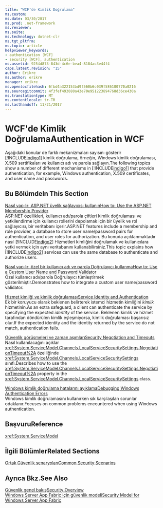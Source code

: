 ```yaml
---
title: "WCF'de Kimlik Doğrulama"
ms.custom: 
ms.date: 03/30/2017
ms.prod: .net-framework
ms.reviewer: 
ms.suite: 
ms.technology: dotnet-clr
ms.tgt_pltfrm: 
ms.topic: article
helpviewer_keywords:
- authentication [WCF]
- security [WCF], authentication
ms.assetid: 9254d873-843d-4c6e-bea4-8184ac3e44f4
caps.latest.revision: "15"
author: Erikre
ms.author: erikre
manager: erikre
ms.openlocfilehash: 6fbd4a322153bd9f560b6c039f586100770a0216
ms.sourcegitcommit: 4f3fef493080a43e70e951223894768d36ce430a
ms.translationtype: MT
ms.contentlocale: tr-TR
ms.lasthandoff: 11/21/2017
---
```

# <a name="authentication-in-wcf"></a><span data-ttu-id="e0af8-102">WCF'de Kimlik Doğrulama</span><span class="sxs-lookup"><span data-stu-id="e0af8-102">Authentication in WCF</span></span>
<span data-ttu-id="e0af8-103">Aşağıdaki konular de farklı mekanizmaları sayısını gösterir [!INCLUDE[indigo1](../../../../includes/indigo1-md.md)] kimlik doğrulama, örneğin, Windows kimlik doğrulaması, X.509 sertifikaları ve kullanıcı adı ve parola sağlayın.</span><span class="sxs-lookup"><span data-stu-id="e0af8-103">The following topics show a number of different mechanisms in [!INCLUDE[indigo1](../../../../includes/indigo1-md.md)] that provide authentication, for example, Windows authentication, X.509 certificates, and user name and passwords.</span></span>  
  
## <a name="in-this-section"></a><span data-ttu-id="e0af8-104">Bu Bölümde</span><span class="sxs-lookup"><span data-stu-id="e0af8-104">In This Section</span></span>  
 [<span data-ttu-id="e0af8-105">Nasıl yapılır: ASP.NET üyelik sağlayıcısı kullanın</span><span class="sxs-lookup"><span data-stu-id="e0af8-105">How to: Use the ASP.NET Membership Provider</span></span>](../../../../docs/framework/wcf/feature-details/how-to-use-the-aspnet-membership-provider.md)  
 <span data-ttu-id="e0af8-106">ASP.NET özellikleri, kullanıcı adı/parola çiftleri kimlik doğrulaması ve yetkilendirme için kullanıcı rollerini depolamak için bir üyelik ve rol sağlayıcısı, bir veritabanı içerir.</span><span class="sxs-lookup"><span data-stu-id="e0af8-106">ASP.NET features include a membership and role provider, a database to store user name/password pairs for authentication, and user roles for authorization.</span></span> <span data-ttu-id="e0af8-107">Bu konuda açıklanmaktadır nasıl [!INCLUDE[indigo2](../../../../includes/indigo2-md.md)] Hizmetleri kimliğini doğrulamak ve kullanıcılara yetki vermek için aynı veritabanını kullanabilirsiniz.</span><span class="sxs-lookup"><span data-stu-id="e0af8-107">This topic explains how [!INCLUDE[indigo2](../../../../includes/indigo2-md.md)] services can use the same database to authenticate and authorize users.</span></span>  
  
 [<span data-ttu-id="e0af8-108">Nasıl yapılır: özel bir kullanıcı adı ve parola Doğrulayıcı kullanma</span><span class="sxs-lookup"><span data-stu-id="e0af8-108">How to: Use a Custom User Name and Password Validator</span></span>](../../../../docs/framework/wcf/feature-details/how-to-use-a-custom-user-name-and-password-validator.md)  
 <span data-ttu-id="e0af8-109">Özel kullanıcı adı/parola Doğrulayıcı tümleştirmek gösterilmiştir.</span><span class="sxs-lookup"><span data-stu-id="e0af8-109">Demonstrates how to integrate a custom user name/password validator.</span></span>  
  
 [<span data-ttu-id="e0af8-110">Hizmet kimliği ve kimlik doğrulaması</span><span class="sxs-lookup"><span data-stu-id="e0af8-110">Service Identity and Authentication</span></span>](../../../../docs/framework/wcf/feature-details/service-identity-and-authentication.md)  
 <span data-ttu-id="e0af8-111">Ek bir koruyucu olarak beklenen belirterek istemci hizmetin kimliğini *kimlik* hizmetinin.</span><span class="sxs-lookup"><span data-stu-id="e0af8-111">As an extra safeguard, a client can authenticate the service by specifying the expected *identity* of the service.</span></span> <span data-ttu-id="e0af8-112">Beklenen kimlik ve hizmet tarafından döndürülen kimlik eşleşmiyorsa, kimlik doğrulaması başarısız olur.</span><span class="sxs-lookup"><span data-stu-id="e0af8-112">If the expected identity and the identity returned by the service do not match, authentication fails.</span></span>  
  
 [<span data-ttu-id="e0af8-113">Güvenlik görüşmeleri ve zaman aşımları</span><span class="sxs-lookup"><span data-stu-id="e0af8-113">Security Negotiation and Timeouts</span></span>](../../../../docs/framework/wcf/feature-details/security-negotiation-and-timeouts.md)  
 <span data-ttu-id="e0af8-114">Nasıl kullanılacağını açıklar <xref:System.ServiceModel.Channels.LocalServiceSecuritySettings.NegotiationTimeout%2A> özelliğinde <xref:System.ServiceModel.Channels.LocalServiceSecuritySettings> sınıfı.</span><span class="sxs-lookup"><span data-stu-id="e0af8-114">Describes how to use the <xref:System.ServiceModel.Channels.LocalServiceSecuritySettings.NegotiationTimeout%2A> property in the <xref:System.ServiceModel.Channels.LocalServiceSecuritySettings> class.</span></span>  
  
 [<span data-ttu-id="e0af8-115">Windows kimlik doğrulama hatalarını ayıklama</span><span class="sxs-lookup"><span data-stu-id="e0af8-115">Debugging Windows Authentication Errors</span></span>](../../../../docs/framework/wcf/feature-details/debugging-windows-authentication-errors.md)  
 <span data-ttu-id="e0af8-116">Windows kimlik doğrulamasını kullanırken sık karşılaşılan sorunlar odaklanır.</span><span class="sxs-lookup"><span data-stu-id="e0af8-116">Focuses on common problems encountered when using Windows authentication.</span></span>  
  
## <a name="reference"></a><span data-ttu-id="e0af8-117">Başvuru</span><span class="sxs-lookup"><span data-stu-id="e0af8-117">Reference</span></span>  
 <xref:System.ServiceModel>  
  
## <a name="related-sections"></a><span data-ttu-id="e0af8-118">İlgili Bölümler</span><span class="sxs-lookup"><span data-stu-id="e0af8-118">Related Sections</span></span>  
 [<span data-ttu-id="e0af8-119">Ortak Güvenlik senaryoları</span><span class="sxs-lookup"><span data-stu-id="e0af8-119">Common Security Scenarios</span></span>](../../../../docs/framework/wcf/feature-details/common-security-scenarios.md)  
  
## <a name="see-also"></a><span data-ttu-id="e0af8-120">Ayrıca Bkz.</span><span class="sxs-lookup"><span data-stu-id="e0af8-120">See Also</span></span>  
 [<span data-ttu-id="e0af8-121">Güvenlik genel bakış</span><span class="sxs-lookup"><span data-stu-id="e0af8-121">Security Overview</span></span>](../../../../docs/framework/wcf/feature-details/security-overview.md)  
 [<span data-ttu-id="e0af8-122">Windows Server App Fabric için güvenlik modeli</span><span class="sxs-lookup"><span data-stu-id="e0af8-122">Security Model for Windows Server App Fabric</span></span>](http://go.microsoft.com/fwlink/?LinkID=201279&clcid=0x409)
